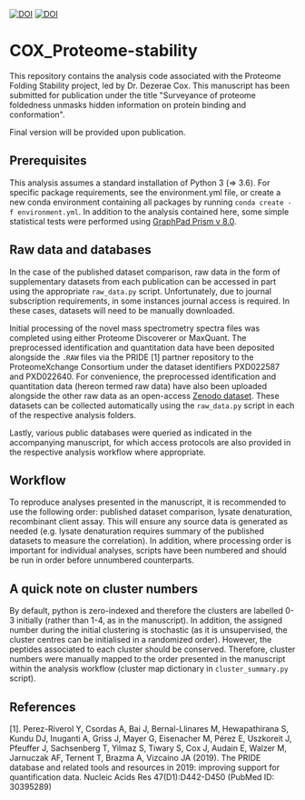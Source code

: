 [![DOI](https://zenodo.org/badge/DOI/10.5281/zenodo.4287767.svg)](https://doi.org/10.5281/zenodo.4287767) [![DOI](https://zenodo.org/badge/DOI/10.5281/zenodo.4280621.svg)](https://doi.org/10.5281/zenodo.4280621)

# COX_Proteome-stability

This repository contains the analysis code associated with the Proteome Folding Stability project, led by Dr. Dezerae Cox. This manuscript has been submitted for publication under the title "Surveyance of proteome foldedness unmasks hidden information on protein binding and conformation".

Final version will be provided upon publication.

## Prerequisites

This analysis assumes a standard installation of Python 3 (=> 3.6). For specific package requirements, see the environment.yml file, or  create a new conda environment containing all packages by running ```conda create -f environment.yml```. In addition to the analysis contained here, some simple statistical tests were performed using [GraphPad Prism v 8.0](https://www.graphpad.com/scientific-software/prism/). 

## Raw data and databases

In the case of the published dataset comparison, raw data in the form of supplementary datasets from each publication can be accessed in part using the appropriate ```raw_data.py``` script. Unfortunately, due to journal subscription requirements, in some instances journal access is required. In these cases, datasets will need to be manually downloaded.

Initial processing of the novel mass spectrometry spectra files was completed using either Proteome Discoverer or MaxQuant. The preprocessed identification and quantitation data have been deposited alongside the ```.RAW``` files via the PRIDE [1] partner repository to the ProteomeXchange Consortium under the dataset identifiers PXD022587 and PXD022640. For convenience, the preprocessed identification and quantitation data (hereon termed raw data) have also been uploaded alongside the other raw data as an open-access [Zenodo dataset](https://doi.org/10.5281/zenodo.4280620). These datasets can be collected automatically using the ```raw_data.py``` script in each of the respective analysis folders.

Lastly, various public databases were queried as indicated in the accompanying manuscript, for which access protocols are also provided in the respective analysis workflow where appropriate.

## Workflow

To reproduce analyses presented in the manuscript, it is recommended to use the following order: published dataset comparison, lysate denaturation, recombinant client assay. This will ensure any source data is generated as needed (e.g. lysate denaturation requires summary of the published datasets to measure the correlation). In addition, where processing order is important for individual analyses, scripts have been numbered and should be run in order before unnumbered counterparts.

## A quick note on cluster numbers

By default, python is zero-indexed and therefore the clusters are labelled 0-3 initially (rather than 1-4, as in the manuscript). In addition, the assigned number during the initial clustering is stochastic (as it is unsupervised, the cluster centres can be initialised in a randomized order). However, the peptides associated to each cluster should be conserved. Therefore, cluster numbers were manually mapped to the order presented in the manuscript within the analysis workflow (cluster map dictionary in ```cluster_summary.py``` script).


## References

[1]. Perez-Riverol Y, Csordas A, Bai J, Bernal-Llinares M, Hewapathirana S, Kundu DJ, Inuganti A, Griss J, Mayer G, Eisenacher M, Pérez E, Uszkoreit J, Pfeuffer J, Sachsenberg T, Yilmaz S, Tiwary S, Cox J, Audain E, Walzer M, Jarnuczak AF, Ternent T, Brazma A, Vizcaíno JA (2019). The PRIDE database and related tools and resources in 2019: improving support for quantification data. Nucleic Acids Res 47(D1):D442-D450 (PubMed ID: 30395289)